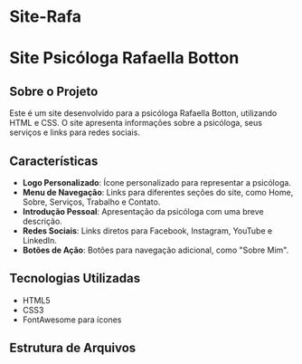 # Site-Rafa

# Site Psicóloga Rafaella Botton

## Sobre o Projeto
Este é um site desenvolvido para a psicóloga Rafaella Botton, utilizando HTML e CSS. O site apresenta informações sobre a psicóloga, seus serviços e links para redes sociais.

## Características
- **Logo Personalizado**: Ícone personalizado para representar a psicóloga.
- **Menu de Navegação**: Links para diferentes seções do site, como Home, Sobre, Serviços, Trabalho e Contato.
- **Introdução Pessoal**: Apresentação da psicóloga com uma breve descrição.
- **Redes Sociais**: Links diretos para Facebook, Instagram, YouTube e LinkedIn.
- **Botões de Ação**: Botões para navegação adicional, como "Sobre Mim".

## Tecnologias Utilizadas
- HTML5
- CSS3
- FontAwesome para ícones

## Estrutura de Arquivos
